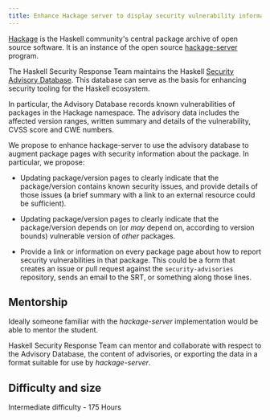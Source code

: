 ```yaml
---
title: Enhance Hackage server to display security vulnerability information
---
```


[Hackage][hackage-web] is the Haskell community's central package
archive of open source software.  It is an instance of the open
source [hackage-server][] program.

[hackage-web]: https://hackage.haskell.org/
[hackage-server]: https://github.com/haskell/hackage-server

The Haskell Security Response Team maintains the Haskell [Security
Advisory Database][advisory-db].  This database can serve as the
basis for enhancing security tooling for the Haskell ecosystem.

In particular, the Advisory Database records known vulnerabilities
of packages in the Hackage namespace.  The advisory data includes
the affected version ranges, written summary and details of the
vulnerability, CVSS score and CWE numbers.

[advisory-db]: https://github.com/haskell/security-advisories

We propose to enhance hackage-server to use the advisory database to
augment package pages with security information about the package.
In particular, we propose:

- Updating package/version pages to clearly indicate that the
  package/version contains known security issues, and provide
  details of those issues (a brief summary with a link to an
  external resource could be sufficient).

- Updating package/version pages to clearly indicate that the
  package/version depends on (or *may* depend on, according to
  version bounds) vulnerable version of *other* packages.

- Provide a link or information on every package page about how to
  report security vulnerabilities in that package.  This could be a
  form that creates an issue or pull request against the
  `security-advisories` repository, sends an email to the SRT, or
  something along those lines.

[call to action]: https://discourse.haskell.org/t/would-you-like-to-write-a-security-advisory-analyzer/7638

## Mentorship

Ideally someone familiar with the *hackage-server* implementation
would be able to mentor the student.

Haskell Security Response Team can mentor and collaborate with
respect to the Advisory Database, the content of advisories, or
exporting the data in a format suitable for use by *hackage-server*.

## Difficulty and size

Intermediate difficulty - 175 Hours
